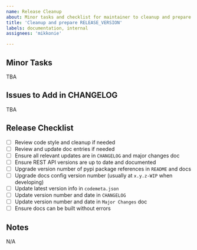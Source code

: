 ```yaml
---
name: Release Cleanup
about: Minor tasks and checklist for maintainer to cleanup and prepare a release
title: 'Cleanup and prepare RELEASE_VERSION'
labels: documentation, internal
assignees: 'mikkonie'

---
```


## Minor Tasks

TBA

## Issues to Add in CHANGELOG

TBA

## Release Checklist

- [ ] Review code style and cleanup if needed
- [ ] Review and update doc entries if needed
- [ ] Ensure all relevant updates are in `CHANGELOG` and major changes doc
- [ ] Ensure REST API versions are up to date and documented
- [ ] Upgrade version number of pypi package references in `README` and docs
- [ ] Upgrade docs config version number (usually at `x.y.z-WIP` when developing)
- [ ] Update latest version info in `codemeta.json`
- [ ] Update version number and date in `CHANGELOG`
- [ ] Update version number and date in `Major Changes` doc
- [ ] Ensure docs can be built without errors

## Notes

N/A
